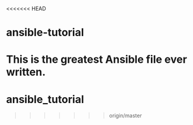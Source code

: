 <<<<<<< HEAD
# ansible-tutorial

This is the greatest Ansible file ever written. 
=======
# ansible_tutorial
>>>>>>> origin/master
